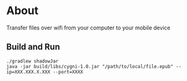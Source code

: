 # About
Transfer files over wifi from your computer to your mobile device

## Build and Run
```
./gradlew shadowJar
java -jar build/libs/cygni-1.0.jar "/path/to/local/file.epub" --ip=XXX.XXX.X.XXX --port=XXXX
```